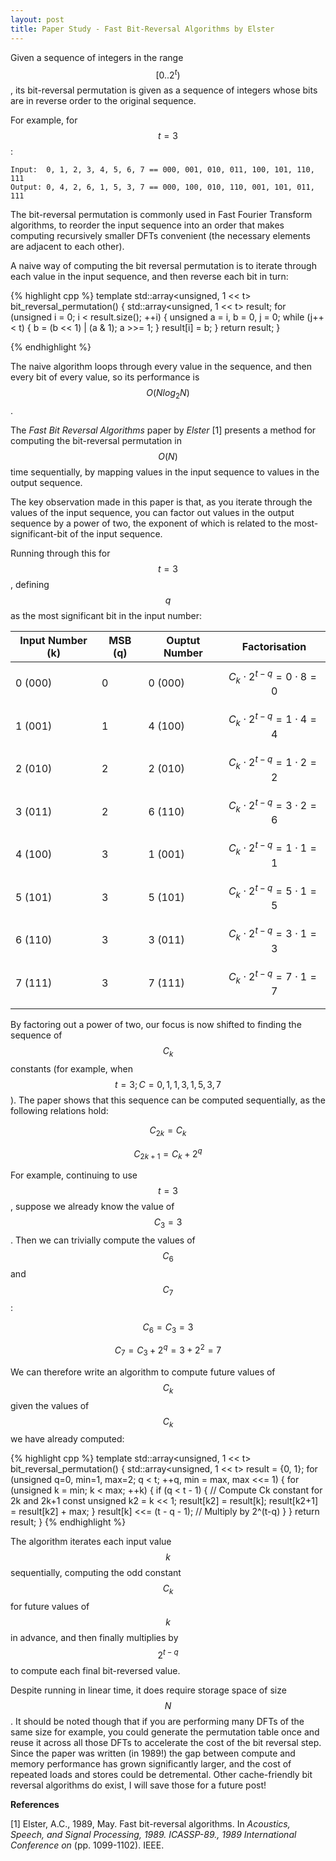 ```yaml
---
layout: post
title: Paper Study - Fast Bit-Reversal Algorithms by Elster
---
```


Given a sequence of integers in the range $$[0..2^t)$$, its bit-reversal permutation is given as a sequence of integers whose bits are in reverse order to the original sequence.

For example, for $$t=3$$:

	Input:  0, 1, 2, 3, 4, 5, 6, 7 == 000, 001, 010, 011, 100, 101, 110, 111
	Output: 0, 4, 2, 6, 1, 5, 3, 7 == 000, 100, 010, 110, 001, 101, 011, 111

The bit-reversal permutation is commonly used in Fast Fourier Transform algorithms, to reorder the input sequence into an order that makes computing recursively smaller DFTs convenient (the necessary elements are adjacent to each other). 

A naive way of computing the bit reversal permutation is to iterate through each value in the input sequence, and then reverse each bit in turn:

{% highlight cpp %}
template <unsigned t>
std::array<unsigned, 1 << t> bit_reversal_permutation() {
	std::array<unsigned, 1 << t> result;
	for (unsigned i = 0; i < result.size(); ++i) {
		unsigned a = i, b = 0, j = 0;
		while (j++ < t) {
			b = (b << 1) | (a & 1);
			a >>= 1;
		}
		result[i] = b;
	}
	return result;
}

{% endhighlight %}

The naive algorithm loops through every value in the sequence, and then every bit of every value, so its performance is $$O(N log_2N)$$.

The *Fast Bit Reversal Algorithms* paper by *Elster* [1] presents a method for computing the bit-reversal permutation in $$O(N)$$ time sequentially, by mapping values in the input sequence to values in the output sequence.

The key observation made in this paper is that, as you iterate through the values of the input sequence, you can factor out values in the output sequence by a power of two, the exponent of which is related to the most-significant-bit of the input sequence.

Running through this for $$t=3$$, defining $$q$$ as the most significant bit in the input number:
	
|Input Number (k)|MSB (q)|Ouptut Number|Factorisation                |
|----------------|-------|-------------|-----------------------------|
|0 (000)         |0      |0 (000)      |$$C_k\cdot2^{t-q}=0\cdot8=0$$|
|1 (001)         |1      |4 (100)      |$$C_k\cdot2^{t-q}=1\cdot4=4$$|
|2 (010)         |2      |2 (010)      |$$C_k\cdot2^{t-q}=1\cdot2=2$$|
|3 (011)         |2      |6 (110)      |$$C_k\cdot2^{t-q}=3\cdot2=6$$|
|4 (100)         |3      |1 (001)      |$$C_k\cdot2^{t-q}=1\cdot1=1$$|
|5 (101)         |3      |5 (101)      |$$C_k\cdot2^{t-q}=5\cdot1=5$$|
|6 (110)         |3      |3 (011)      |$$C_k\cdot2^{t-q}=3\cdot1=3$$|
|7 (111)         |3      |7 (111)      |$$C_k\cdot2^{t-q}=7\cdot1=7$$|
|                |       |             |                             |

By factoring out a power of two, our focus is now shifted to finding the sequence of $$C_k$$
constants (for example, when $$t=3; C=0,1,1,3,1,5,3,7$$). The paper shows that this sequence can be computed sequentially, as the following relations hold:

$$
C_{2k} = C_k
$$

$$
C_{2k+1} = C_k + 2^q
$$

For example, continuing to use $$t=3$$, suppose we already know the value of $$C_3 = 3$$. Then we can trivially compute the values of $$C_6$$ and $$C_7$$:

$$
C_6 = C_3 = 3
$$

$$
C_7 = C_3 + 2^q = 3 + 2^2 = 7
$$

We can therefore write an algorithm to compute future values of $$C_k$$ given the values of $$C_k$$ we have already computed:

{% highlight cpp %}
template <unsigned t>
std::array<unsigned, 1 << t> bit_reversal_permutation() {
	std::array<unsigned, 1 << t> result = {0, 1};
	for (unsigned q=0, min=1, max=2; q < t; ++q, min = max, max <<= 1) {
		for (unsigned k = min; k < max; ++k) {
			if (q < t - 1) { // Compute Ck constant for 2k and 2k+1
				const unsigned k2 = k << 1;
				result[k2] = result[k];
				result[k2+1] = result[k2] + max;
			}
			result[k] <<= (t - q - 1); // Multiply by 2^(t-q)
		}
	}
	return result;
}
{% endhighlight %}

The algorithm iterates each input value $$k$$ sequentially, computing the odd constant $$C_k$$ for future values of $$k$$
in advance, and then finally multiplies by $$2^{t-q}$$ to compute each final bit-reversed value.

Despite running in linear time, it does require storage space of size $$N$$. It should be noted though that if you are
performing many DFTs of the same size for example, you could generate the permutation table once and reuse it across all
those DFTs to accelerate the cost of the bit reversal step. Since the paper was written (in 1989!) the gap between compute
and memory performance has grown significantly larger, and the cost of repeated loads and stores could be detremental.
Other cache-friendly bit reversal algorithms do exist, I will save those for a future post!

**References**

[1] Elster, A.C., 1989, May. Fast bit-reversal algorithms. In *Acoustics, Speech, and Signal Processing, 1989. ICASSP-89., 1989 International Conference on* (pp. 1099-1102). IEEE.
